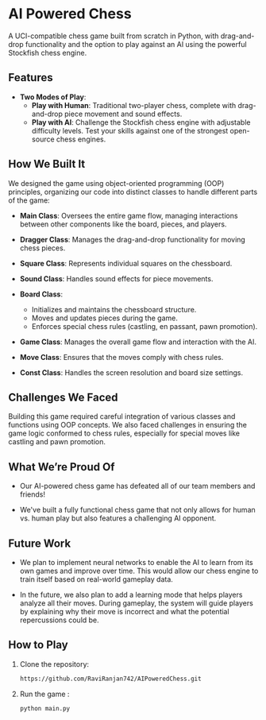 # AI Powered Chess

A UCI-compatible chess game built from scratch in Python, with drag-and-drop functionality and the option to play against an AI using the powerful Stockfish chess engine.

## Features

- **Two Modes of Play**:
  - **Play with Human**: Traditional two-player chess, complete with drag-and-drop piece movement and sound effects.
  - **Play with AI**: Challenge the Stockfish chess engine with adjustable difficulty levels. Test your skills against one of the strongest open-source chess engines.

## How We Built It

We designed the game using object-oriented programming (OOP) principles, organizing our code into distinct classes to handle different parts of the game:

- **Main Class**: Oversees the entire game flow, managing interactions between other components like the board, pieces, and players.
  
- **Dragger Class**: Manages the drag-and-drop functionality for moving chess pieces.
  
- **Square Class**: Represents individual squares on the chessboard.
  
- **Sound Class**: Handles sound effects for piece movements.
  
- **Board Class**: 
  - Initializes and maintains the chessboard structure.
  - Moves and updates pieces during the game.
  - Enforces special chess rules (castling, en passant, pawn promotion).

- **Game Class**: Manages the overall game flow and interaction with the AI.

- **Move Class**: Ensures that the  moves comply with chess rules.

- **Const Class**: Handles the screen resolution and board size settings.

## Challenges We Faced

Building this game required careful integration of various classes and functions using OOP concepts. We also faced challenges in ensuring the game logic conformed to chess rules, especially for special moves like castling and pawn promotion.

## What We’re Proud Of

- Our AI-powered chess game has defeated all of our team members and friends!
  
- We've built a fully functional chess game that not only allows for human vs. human play but also features a challenging AI opponent.

## Future Work

- We plan to implement neural networks to enable the AI to learn from its own games and improve over time. This would allow our chess engine to train itself based on real-world gameplay data.
  
- In the future, we also plan to add a learning mode that helps players analyze all their moves. During gameplay, the system will guide players by explaining why their move is incorrect and what the potential repercussions could be.

## How to Play

1. Clone the repository:
   ```bash
   https://github.com/RaviRanjan742/AIPoweredChess.git

2. Run the game :
    ```bash
    python main.py

    
   

